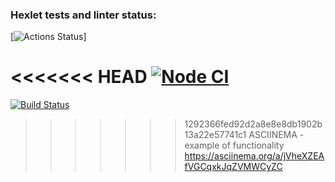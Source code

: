 ### Hexlet tests and linter status:
[![Actions Status](https://github.com/ChigrinDmitry/frontend-project-46/workflows/hexlet-check/badge.svg)]

<<<<<<< HEAD
[![Node CI](https://github.com/ChigrinDmitry/frontend-project-46/workflows/Node%20CI/badge.svg)](https://github.com/ChigrinDmitry/frontend-project-46/actions)
=======
[![Build Status](https://travis-ci.com/ChigrinDmitry/frontend-project-46.svg?branch=master)](https://travis-ci.com/ChigrinDmitry/frontend-project-46
)

>>>>>>> 1292366fed92d2a8e8e8db1902b13a22e57741c1
ASCIINEMA - example of functionality
https://asciinema.org/a/jVheXZEAfVGCqxkJqZVMWCyZC
